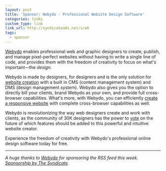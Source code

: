 ```yaml
---
layout: post
title: 'Sponsor: Webydo - Professional Website Design Software'
categories: links
custom_type: link
link_url: http://syndicateads.net/s/wh
tags:
  - sponsor
---
```

[Webydo](http://syndicateads.net/s/wh) enables professional web and graphic designers to create, publish, and manage pixel-perfect websites without having to write a single line of code, and provides them with the freedom of creativity to focus on what's important—the *design*. 

Webydo is made by designers, for designers and is the only solution for [website creation](http://syndicateads.net/s/wh) with a built in CMS (content management system) and DMS (design management system). Webydo also gives you the option to directly bill your clients, brand Webydo as your own, and provide full cross-browser capabilities. What's more, with Webydo, you can efficiently [create a responsive website](http://syndicateads.net/s/wh) with complete cross-browser capabilities as well.

Webydo is revolutionizing the way web designers create and work with clients, as the community of 30K designers has the power to [vote](http://participate.webydo.com/forums/191312-participate-vote-) on the future of which features should be added to this powerful and intuitive website creator.

Experience the freedom of creativity with Webydo's professional online design software today for free.

---
*A huge thanks to [Webydo](http://syndicateads.net/s/wh) for sponsoring the RSS feed this week. [Sponsorship by The Syndicate](http://syndicateads.net/).*